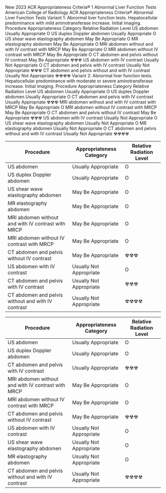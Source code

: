 New 2023 
ACR Appropriateness Criteria® 
1 
Abnormal Liver Function Tests 
American College of Radiology 
ACR Appropriateness Criteria®
Abnormal Liver Function Tests 
Variant 1: 
Abnormal liver function tests. Hepatocellular predominance with mild aminotransferase 
increase. Initial imaging. 
Procedure 
Appropriateness Category 
Relative Radiation Level 
US abdomen 
Usually Appropriate 
O
US duplex Doppler abdomen 
Usually Appropriate 
O
US shear wave elastography abdomen 
May Be Appropriate 
O 
MR elastography abdomen 
May Be Appropriate 
O
MRI abdomen without and with IV contrast 
with MRCP 
May Be Appropriate 
O
MRI abdomen without IV contrast with 
MRCP 
May Be Appropriate 
O
CT abdomen and pelvis without IV contrast 
May Be Appropriate 
☢☢☢
US abdomen with IV contrast 
Usually Not Appropriate 
O
CT abdomen and pelvis with IV contrast 
Usually Not Appropriate 
☢☢☢
CT abdomen and pelvis without and with IV 
contrast 
Usually Not Appropriate 
☢☢☢☢
Variant 2: 
Abnormal liver function tests. Hepatocellular predominance with moderate or severe 
aminotransferase increase. Initial imaging. 
Procedure 
Appropriateness Category 
Relative Radiation Level 
US abdomen 
Usually Appropriate 
O
US duplex Doppler abdomen 
Usually Appropriate 
O
CT abdomen and pelvis with IV contrast 
Usually Appropriate 
☢☢☢
MRI abdomen without and with IV contrast 
with MRCP 
May Be Appropriate 
O
MRI abdomen without IV contrast with 
MRCP 
May Be Appropriate 
O
CT abdomen and pelvis without IV contrast 
May Be Appropriate 
☢☢☢
US abdomen with IV contrast 
Usually Not Appropriate 
O
US shear wave elastography abdomen 
Usually Not Appropriate 
O 
MR elastography abdomen 
Usually Not Appropriate 
O
CT abdomen and pelvis without and with IV 
contrast 
Usually Not Appropriate 
☢☢☢☢


|Procedure|Appropriateness Category|Relative Radiation Level|
|---|---|---|
|US abdomen|Usually Appropriate|O|
|US duplex Doppler abdomen|Usually Appropriate|O|
|US shear wave elastography abdomen|May Be Appropriate|O|
|MR elastography abdomen|May Be Appropriate|O|
|MRI abdomen without and with IV contrast with MRCP|May Be Appropriate|O|
|MRI abdomen without IV contrast with MRCP|May Be Appropriate|O|
|CT abdomen and pelvis without IV contrast|May Be Appropriate|☢☢☢|
|US abdomen with IV contrast|Usually Not Appropriate|O|
|CT abdomen and pelvis with IV contrast|Usually Not Appropriate|☢☢☢|
|CT abdomen and pelvis without and with IV contrast|Usually Not Appropriate|☢☢☢☢|


|Procedure|Appropriateness Category|Relative Radiation Level|
|---|---|---|
|US abdomen|Usually Appropriate|O|
|US duplex Doppler abdomen|Usually Appropriate|O|
|CT abdomen and pelvis with IV contrast|Usually Appropriate|☢☢☢|
|MRI abdomen without and with IV contrast with MRCP|May Be Appropriate|O|
|MRI abdomen without IV contrast with MRCP|May Be Appropriate|O|
|CT abdomen and pelvis without IV contrast|May Be Appropriate|☢☢☢|
|US abdomen with IV contrast|Usually Not Appropriate|O|
|US shear wave elastography abdomen|Usually Not Appropriate|O|
|MR elastography abdomen|Usually Not Appropriate|O|
|CT abdomen and pelvis without and with IV contrast|Usually Not Appropriate|☢☢☢☢|